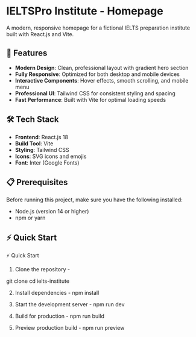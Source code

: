 # IELTSPro Institute - Homepage

A modern, responsive homepage for a fictional IELTS preparation institute built with React.js and Vite.


## 🚀 Features

- **Modern Design**: Clean, professional layout with gradient hero section
- **Fully Responsive**: Optimized for both desktop and mobile devices
- **Interactive Components**: Hover effects, smooth scrolling, and mobile menu
- **Professional UI**: Tailwind CSS for consistent styling and spacing
- **Fast Performance**: Built with Vite for optimal loading speeds

## 🛠️ Tech Stack

- **Frontend**: React.js 18
- **Build Tool**: Vite
- **Styling**: Tailwind CSS
- **Icons**: SVG icons and emojis
- **Font**: Inter (Google Fonts)

## 📋 Prerequisites

Before running this project, make sure you have the following installed:
- Node.js (version 14 or higher)
- npm or yarn

## ⚡ Quick Start

⚡ Quick Start
1. Clone the repository - 

git clone <your-repo-url>
cd ielts-institute

2. Install dependencies - 
npm install

3. Start the development server -
npm run dev

4. Build for production - 
npm run build

5. Preview production build - 
npm run preview
